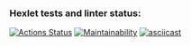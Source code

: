 ### Hexlet tests and linter status:
[![Actions Status](https://github.com/hakon22/frontend-project-44/workflows/hexlet-check/badge.svg)](https://github.com/hakon22/frontend-project-44/actions)
[![Maintainability](https://api.codeclimate.com/v1/badges/446843ccb4c32d8b0d8b/maintainability)](https://codeclimate.com/github/hakon22/frontend-project-44/maintainability)
[![asciicast](https://asciinema.org/a/530727.svg)](https://asciinema.org/a/530727)